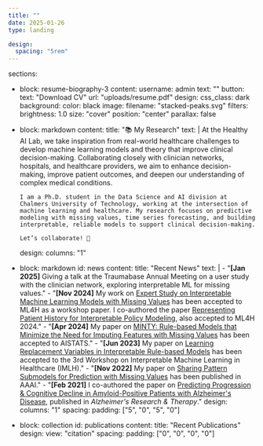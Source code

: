 ```yaml
---
title: ""
date: 2025-01-26
type: landing

design:
  spacing: "5rem"
---
```


sections:
  - block: resume-biography-3
    content:
      username: admin
      text: ""
      button:
        text: "Download CV"
        url: "uploads/resume.pdf"
    design:
      css_class: dark
      background:
        color: black
        image:
          filename: "stacked-peaks.svg"
          filters:
            brightness: 1.0
          size: "cover"
          position: "center"
          parallax: false

  - block: markdown
    content:
      title: "📚 My Research"
      text: |
        At the Healthy AI Lab, we take inspiration from real-world healthcare challenges to develop machine learning models and theory that improve clinical decision-making. Collaborating closely with clinician networks, hospitals, and healthcare providers, we aim to enhance decision-making, improve patient outcomes, and deepen our understanding of complex medical conditions.

        I am a Ph.D. student in the Data Science and AI division at Chalmers University of Technology, working at the intersection of machine learning and healthcare. My research focuses on predictive modeling with missing values, time series forecasting, and building interpretable, reliable models to support clinical decision-making.
                
        Let’s collaborate! 🚀
    design:
      columns: "1"

  - block: markdown
    id: news
    content:
      title: "Recent News"
      text: |
        - "**[Jan 2025]** Giving a talk at the Traumabase Annual Meeting on a user study with the clinician network, exploring interpretable ML for missing values."
        - "**[Nov 2024]** My work on [Expert Study on Interpretable Machine Learning Models with Missing Values](https://arxiv.org/abs/2411.09591) has been accepted to ML4H as a workshop paper. I co-authored the paper [Representing Patient History for Interpretable Policy Modeling](https://arxiv.org/abs/2412.07895), also accepted to ML4H 2024."
        - "**[Apr 2024]** My paper on [MINTY: Rule-based Models that Minimize the Need for Imputing Features with Missing Values](https://proceedings.mlr.press/v238/stempfle24a/stempfle24a.pdf) has been accepted to AISTATS."
        - "**[Jun 2023]** My paper on [Learning Replacement Variables in Interpretable Rule-based Models](https://openreview.net/pdf?id=71osQuRCfi) has been accepted to the 3rd Workshop on Interpretable Machine Learning in Healthcare (IMLH)."
        - "**[Nov 2022]** My paper on [Sharing Pattern Submodels for Prediction with Missing Values](https://ojs.aaai.org/index.php/AAAI/article/view/26179) has been published in AAAI."
        - "**[Feb 2021]** I co-authored the paper on [Predicting Progression & Cognitive Decline in Amyloid-Positive Patients with Alzheimer's Disease](https://alzres.biomedcentral.com/articles/10.1186/s13195-021-00886-5), published in *Alzheimer's Research & Therapy*."
    design:
      columns: "1"
      spacing:
        padding: ["5", "0", "5", "0"]

  - block: collection
    id: publications
    content:
      title: "Recent Publications"
    design:
      view: "citation"
      spacing:
        padding: ["0", "0", "0", "0"]
